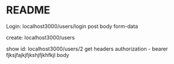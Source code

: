 # README

Login: localhost3000/users/login
	post
	body
	form-data


create: localhost3000/users




show id: localhost3000/users/2
			get
			headers
			authorization - bearer fjksjfajkjfjkshjfjkhfkjl
			body